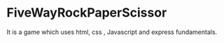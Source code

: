 # FiveWayRockPaperScissor
It is a game which uses  html, css , Javascript and express fundamentals.
